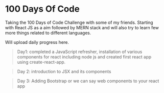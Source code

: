 # 100 Days Of Code

Taking the 100 Days of Code Challenge with some of my friends.
Starting with React JS as a aim followed by MERN stack and will also try to learn few more things related to different languages.

Will upload daily progress here.

> Day1:
completed a JavaScript refresher, installation of various components for react including node js and created first react app using create-react-app.

>Day 2:
introduction to JSX and its components

> Day 3:
Adding Bootstrap or we can say web components to your react app
